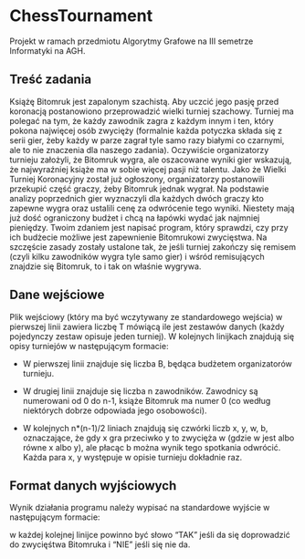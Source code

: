 # ChessTournament
Projekt w ramach przedmiotu Algorytmy Grafowe na III semetrze Informatyki na AGH. 

## Treść zadania
Książę Bitomruk jest zapalonym szachistą. Aby uczcić jego pasję przed koronacją postanowiono przeprowadzić wielki turniej szachowy. Turniej ma polegać na tym, że każdy zawodnik zagra z każdym innym i ten, który pokona najwięcej osób zwycięży (formalnie każda potyczka składa się z serii gier, żeby każdy w parze zagrał tyle samo razy białymi co czarnymi, ale to nie znaczenia dla naszego zadania). Oczywiście organizatorzy turnieju założyli, że Bitomruk wygra, ale oszacowane wyniki gier wskazują, że najwyraźniej książe ma w sobie więcej pasji niż talentu. Jako że Wielki Turniej Koronacyjny został już ogłoszony, organizatorzy postanowili przekupić część graczy, żeby Bitomruk jednak wygrał. Na podstawie analizy poprzednich gier wyznaczyli dla każdych dwóch graczy kto zapewne wygra oraz ustalili cenę za odwrócenie tego wyniki. Niestety mają już dość ograniczony budżet i chcą na łapówki wydać jak najmniej pieniędzy. Twoim zdaniem jest napisać program, który sprawdzi, czy przy ich budżecie możliwe jest zapewnienie Bitomrukowi zwycięstwa. Na szczęście zasady zostały ustalone tak, że jeśli turniej zakończy się remisem (czyli kilku zawodników wygra tyle samo gier) i wśród remisujących znajdzie się Bitomruk, to i tak on właśnie wygrywa.

## Dane wejściowe
Plik wejściowy (który ma być wczytywany ze standardowego wejścia) w pierwszej linii zawiera liczbę T mówiącą ile jest zestawów danych (każdy pojedynczy zestaw opisuje jeden turniej). W kolejnych linijkach znajdują się opisy turniejów w następującym formacie:

- W pierwszej linii znajduje się liczba B, będąca budżetem organizatorów turnieju.

- W drugiej linii znajduje się liczba n zawodników. Zawodnicy są numerowani od 0 do n-1, książe Bitomruk ma numer 0 (co według niektórych dobrze odpowiada jego osobowości).

- W kolejnych n*(n-1)/2 liniach znajdują się czwórki liczb x, y, w, b, oznaczające, że gdy x gra przeciwko y to zwycięża w (gdzie w jest albo równe x albo y), ale płacąc b można wynik tego spotkania odwrócić. Każda para x, y występuje w opisie turnieju dokładnie raz.

## Format danych wyjściowych
Wynik działania programu należy wypisać na standardowe wyjście w następującym formacie:

w każdej kolejnej linijce powinno być słowo “TAK” jeśli da się doprowadzić do zwycięśtwa Bitomruka i “NIE” jeśli się nie da.
